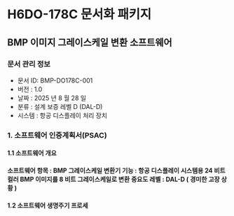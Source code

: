 # H6DO-178C 문서화 패키지 
## BMP 이미지 그레이스케일 변환 소프트웨어 
### 문서 관리 정보 
- 문서 ID: BMP-DO178C-001
- 버전 : 1.0
- 날짜 : 2025 년 8 월 28 일
- 분류 : 설계 보증 레벨 D (DAL-D)
- 시스템 : 항공 디스플레이 처리 장치

### 1. 소프트웨어 인증계획서(PSAC)
#### 1.1 소프트웨어 개요
#### 소프트웨어 항목 : BMP 그레이스케일 변환기 기능 : 항공 디스플레이 시스템용 24 비트 컬러 BMP 이미지를 8 비트 그레이스케일로 변환 중요도 레벨 : DAL-D ( 경미한 고장 상황 )


#### 1.2 소프트웨어 생명주기 프로세


